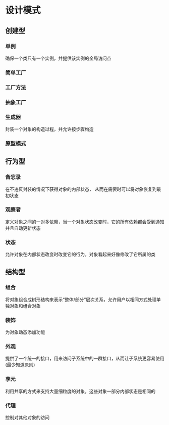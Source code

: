 # 设计模式

## 创建型

### **单例**

确保一个类只有一个实例，并提供该实例的全局访问点

### **简单工厂**

### **工厂方法**

### 抽象工厂

### **生成器**

封装一个对象的构造过程，并允许按步骤构造

### 原型模式

## 行为型

### 备忘录

在不违反封装的情况下获得对象的内部状态， 从而在需要时可以将对象恢复到最初状态

### 观察者

定义对象之间的一对多依赖，当一个对象状态改变时，它的所有依赖都会受到通知并且自动更新状态

### **状态**

允许对象在内部状态改变时改变它的行为，对象看起来好像修改了它所属的类

## 结构型

### 组合

将对象组合成树形结构来表示“整体/部分”层次关系，允许用户以相同方式处理单独对象和组合对象

### 装饰

为对象动态添加功能

### 外观

提供了一个统一的接口，用来访问子系统中的一群接口，从而让子系统更容易使用(最少知道原则)

### 享元

利用共享的方式来支持大量细粒度的对象，这些对象一部分内部状态是相同的

### 代理

控制对其他对象的访问